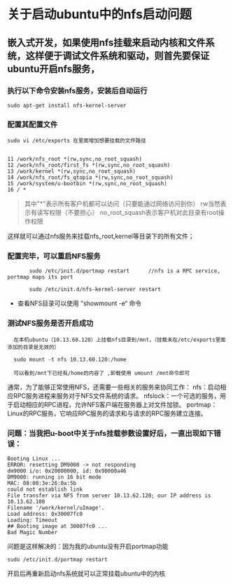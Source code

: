 # 关于启动ubuntu中的nfs启动问题

## 嵌入式开发，如果使用nfs挂载来启动内核和文件系统，这样便于调试文件系统和驱动，则首先要保证ubuntu开启nfs服务，

###  执行以下命令安装nfs服务，安装后自动运行
``` shell
sudo apt-get install nfs-kernel-server
```
### 配置其配置文件
``` shell
sudo vi /etc/exports 在里面增加想要挂载的文件路径


11 /work/nfs_root *(rw,sync,no_root_squash)
12 /work/nfs_root/first_fs *(rw,sync,no_root_squash)
13 /work/kernel *(rw,sync,no_root_squash)
14 /work/nfs_root/fs_qtopia *(rw,sync,no_root_squash)
15 /work/system/u-bootbin *(rw,sync,no_root_squash)
16 / *
``` 
> 其中"*"表示所有客户机都可以访问（只要能通过网络访问到你）
> rw当然表示有读写权限（不要担心）
> no_root_squash表示客户机对此目录有root操作权限

这样就可以通过nfs服务来挂载nfs_root,kernel等目录下的所有文件；

### 配置完毕，可以重启NFS服务
``` shell
       sudo /etc/init.d/portmap restart      //nfs is a RPC service, portmap maps its port

       sudo /etc/init.d/nfs-kernel-server restart
```
   
- 查看NFS目录可以使用  ”showmount -e“ 命令

### 测试NFS服务是否开启成功

      在本机ubuntu（10.13.60.120）上挂载nfs目录到/mnt，（挂载未在/etc/exports里面添加的目录是无效的）

      sudo mount -t nfs 10.13.60.120:/home

      可以看到/mnt下已经有/home的内容了 ,卸载使用 umount /mnt命令即可

 

通常，为了能够正常使用NFS，还需要一些相关的服务来协同工作：
nfs：启动相应RPC服务进程来服务对于NFS文件系统的请求。
nfslock：一个可选的服务，用于启动相应的RPC进程，允许NFS客户端在服务器上对文件加锁。
portmap：Linux的RPC服务，它响应RPC服务的请求和与请求的RPC服务建立连接。

 

### 问题：当我把u-boot中关于nfs挂载参数设置好后，一直出现如下错误：
``` shell
Booting Linux ...
ERROR: resetting DM9000 -> not responding
dm9000 i/o: 0x20000000, id: 0x90000a46 
DM9000: running in 16 bit mode
MAC: 08:00:3e:26:0a:5b
could not establish link
File transfer via NFS from server 10.13.62.120; our IP address is 10.13.62.100
Filename '/work/kernel/uImage'.
Load address: 0x30007fc0
Loading: Timeout
## Booting image at 30007fc0 ...
Bad Magic Number

 ```

问题是这样解决的：因为我的ubuntu没有开启portmap功能
``` shell
sudo /etc/init.d/portmap restart 
```
开启后再重新启动nfs系统就可以正常挂载ubuntu中的内核